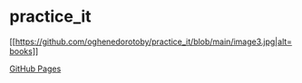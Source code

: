 # practice_it

[[https://github.com/oghenedorotoby/practice_it/blob/main/image3.jpg|alt=books]]


[GitHub Pages](https://github.com/oghenedorotoby/practice_it/blob/main/image3.jpg)
